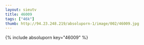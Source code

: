 ```yaml
--- 
layout: sieutv
title: 46009
tags: ["46k"]
thumb: http://94.23.248.219/absoluporn-1/image/002/46009.jpg
---
```

{% include absoluporn key="46009" %} 

